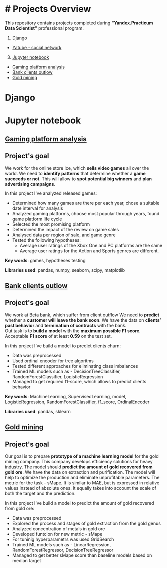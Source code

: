 # # Projects Overview

This repository contains projects completed during **"Yandex.Practicum Data Scientist"** professional program.
1. [Django](#dj)
- [Yatube - social network](#yatube)
3. [Jupyter notebook](#jn)
- [Gaming platform analysis](#game)
- [Bank clients outlow](#bank)
- [Gold mining](#gold)

# Django<a id='dj'></a>

# Jupyter notebook<a id='jn'></a>

## [Gaming platform analysis](https://github.com/GEGorm/Gennadiy_Gormulinskiy_Porfolio/blob/1db1f8b34423b3d20642f0ef69dfdeb562aafb8d/Games%20analysis/Games_Analysis.ipynb)<a id='game'></a>
 
## Project's goal<a id='goal'></a>

We work for the online store Ice, which **sells video games** all over the world. 
We need to **identify patterns** that determine whether a **game succeeds or not**. This will allow to **spot potential big winners** and **plan advertising campaigns**.
 
 In this project I've analyzed released games:
 * Determined how many games are there per each year, chose a suitable date interval for analysis
 * Analyzed gaming platforms, choose most popular through years, found game platform life cycle
 * Selected the most promising platform
 * Determined the impact of the review on game sales
 * Analysed data per region of sale, and game genre
 * Tested the following hypotheses:
    - Average user ratings of the Xbox One and PC platforms are the same
    - Average user ratings for the Action and Sports genres are different. 
 
**Key words**: games, hypotheses testing  

**Libraries used**: pandas, numpy, seaborn, scipy, matplotlib


## [Bank clients outlow](https://github.com/GEGorm/Gennadiy_Gormulinskiy_Porfolio/blob/aa7f0054a4ef5ed97df02d591ac5f9a213ba9e4a/Bank%20clients%20outlow/Bank%20clients%20outflow.ipynb)<a id='bank'></a>
 
## Project's goal<a id='bank'></a>

We work at Beta bank, which suffer from client outflow
We need to **predict** whether a **customer will leave the bank soon**. We have the data on **clients’ past behavior** and **termination of contracts** with the bank.  
Out task is to **build a model** with the **maximum possible F1 score**. Acceptable **F1 score** of at least **0.59** on the test set.

In this project I've build a model to predict clients churn:
 * Data was preprocessed
 * Used ordinal encoder for tree algoritms
 * Tested different approaches for eliminating class imbalances
 * Trained ML models such as - DecisionTreeClassifier, RandomForestClassifier, LogisticRegression
 * Managed to get required f1-score, which allows to predict clients behavior
 
**Key words**: MachineLearning, SupervisedLearning, model, LogisticRegression, RandomForestClassifier, f1_score, OrdinalEncoder 

**Libraries used**: pandas, sklearn


## [Gold mining](https://github.com/GEGorm/Gennadiy_Gormulinskiy_Porfolio/blob/aa7f0054a4ef5ed97df02d591ac5f9a213ba9e4a/Gold%20mining/Gold%20mining.ipynb)<a id='gold'></a>
 

## Project's goal<a id='goal'></a>

Our goal is to prepare **prototype of a machine learning model** for the gold mining company. This company develops efficiency solutions for heavy industry.
The model should **predict the amount of gold recovered from gold ore**. We have the data on extraction and purification. The model will help to optimize the production and eliminate unprofitable parameters.
The metric for the task - sMape.
It is similar to MAE, but is expressed in relative values instead of absolute ones. It equally takes into account the scale of both the target and the prediction.

In this project I've build a model to predict the amount of gold recovered from gold ore:
 * Data was preprocessed
 * Explored the process and stages of gold extraction from the gold genus
 * Analyzed concentration of metals in gold ore
 * Developed funtcion for new metric - sMape
 * For tuninig hyperparametrs was used GridSearch 
 * Trained ML models such as - LinearRegression, RandomForestRegressor, DecisionTreeRegressor
 * Managed to get better sMape score than baseline models based on median target

